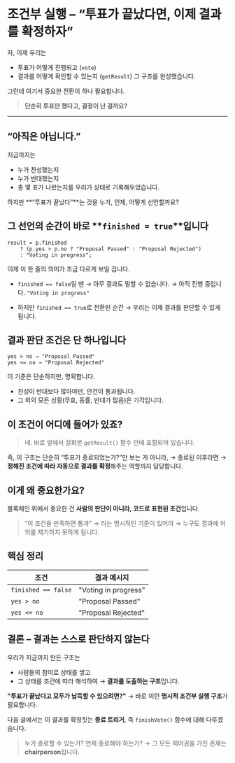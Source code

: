 # 조건부 실행 – **“투표가 끝났다면, 이제 결과를 확정하자”**

자, 이제 우리는

- 투표가 어떻게 진행되고 (`vote`)
- 결과를 어떻게 확인할 수 있는지 (`getResult`)
  그 구조를 완성했습니다.

그런데 여기서 중요한 전환이 하나 필요합니다.

> **단순히 투표만 했다고, 결정이 난 걸까요?**

---

## “아직은 아닙니다.”

지금까지는

- 누가 찬성했는지
- 누가 반대했는지
- 총 몇 표가 나왔는지를
  우리가 상태로 기록해두었습니다.

하지만 **“투표가 끝났다”**는 것을
누가, 언제, 어떻게 선언할까요?

## 그 선언의 순간이 바로 **`finished = true`**입니다

```solidity
result = p.finished
    ? (p.yes > p.no ? "Proposal Passed" : "Proposal Rejected")
    : "Voting in progress";
```

이제 이 한 줄의 의미가 조금 다르게 보일 겁니다.

- `finished == false`일 땐 → 아무 결과도 말할 수 없습니다.
  → 아직 진행 중입니다. `"Voting in progress"`

- 하지만 `finished == true`로 전환된 순간
  → 우리는 이제 결과를 판단할 수 있게 됩니다.

## 결과 판단 조건은 단 하나입니다

```text
yes > no → "Proposal Passed"
yes <= no → "Proposal Rejected"
```

이 기준은 단순하지만, 명확합니다.

- 찬성이 반대보다 많아야만, 안건이 통과됩니다.
- 그 외의 모든 상황(무효, 동률, 반대가 많음)은 기각입니다.

## 이 조건이 어디에 들어가 있죠?

> 네. 바로 앞에서 살펴본 `getResult()` 함수 안에 포함되어 있습니다.

즉, 이 구조는
단순히 “투표가 종료되었는가?”만 보는 게 아니라,
→ 종료된 이후라면
→ **정해진 조건에 따라 자동으로 결과를 확정**해주는 역할까지 담당합니다.

## 이게 왜 중요한가요?

블록체인 위에서 중요한 건
**사람의 판단이 아니라, 코드로 표현된 조건**입니다.

> “이 조건을 만족하면 통과”
> → 라는 명시적인 기준이 있어야
> → 누구도 결과에 이의를 제기하지 못하게 됩니다.

## 핵심 정리

| 조건                | 결과 메시지          |
| ------------------- | -------------------- |
| `finished == false` | "Voting in progress" |
| `yes > no`          | "Proposal Passed"    |
| `yes <= no`         | "Proposal Rejected"  |

## 결론 – 결과는 스스로 판단하지 않는다

우리가 지금까지 만든 구조는

- 사람들의 참여로 상태를 쌓고
- 그 상태를 조건에 따라 해석하여
  → **결과를 도출하는 구조**입니다.

**"투표가 끝났다고 모두가 납득할 수 있으려면?"**
→ 바로 이런 **명시적 조건부 실행 구조**가 필요합니다.

다음 글에서는 이 결과를 확정짓는 **종료 트리거**,
즉 `finishVote()` 함수에 대해 다루겠습니다.

> 누가 종료할 수 있는가?
> 언제 종료해야 하는가?
> → 그 모든 제어권을 가진 존재는 **chairperson**입니다.
